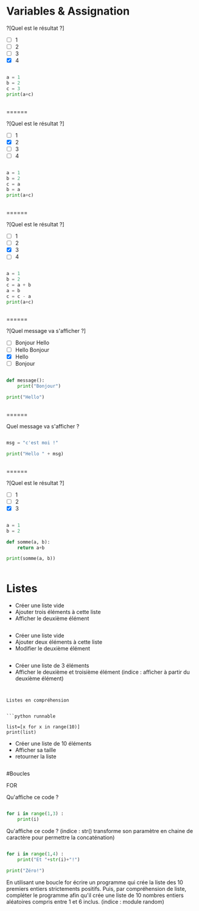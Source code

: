 # Variables & Assignation

?[Quel est le résultat ?]
-[ ] 1
-[ ] 2
-[ ] 3
-[X] 4

```python runnable

a = 1
b = 2
c = 3
print(a+c)
    
```
======

?[Quel est le résultat ?]
-[ ] 1
-[X] 2
-[ ] 3
-[ ] 4

```python runnable

a = 1
b = 2
c = a
b = a
print(a+c)
    
```

======

?[Quel est le résultat ?]
-[ ] 1
-[ ] 2
-[X] 3
-[ ] 4

```python runnable

a = 1
b = 2
c = a + b
a = b
c = c - a
print(a+c)
    
```
======

?[Quel message va s'afficher ?]
-[ ] Bonjour Hello
-[ ] Hello Bonjour
-[X] Hello
-[ ] Bonjour

```python runnable

def message():
    print("Bonjour")
    
print("Hello")
    
```
======

Quel message va s'afficher ?

```python runnable

msg = "c'est moi !"

print("Hello " + msg)
    
```

======

?[Quel est le résultat ?]
-[ ] 1
-[ ] 2
-[X] 3

```python runnable

a = 1
b = 2

def somme(a, b):
    return a+b

print(somme(a, b))
    
```

# Listes

- Créer une liste vide
- Ajouter trois éléments à cette liste
- Afficher le deuxième élément

```python runnable


```

- Créer une liste vide
- Ajouter deux éléments à cette liste
- Modifier le deuxième élément

```python runnable


```

- Créer une liste de 3 éléments
- Afficher le deuxième et troisième élément
(indice : afficher à partir du deuxième élément)

```python runnable

```

```

Listes en compréhension


```python runnable

list=[x for x in range(10)]
print(list)

```

- Créer une liste de 10 éléments
- Afficher sa taille
- retourner la liste


```python runnable


```

#Boucles

FOR

Qu'affiche ce code ?

```python runnable

for i in range(1,3) :
    print(i)

```

Qu'affiche ce code ?
(indice : str() transforme son paramètre en chaine de caractère pour permettre la concaténation)

```python runnable

for i in range(1,4) :
    print("Et "+str(i)+"!")
    
print("Zéro!")

```

En utilisant une boucle for écrire un programme qui crée la liste des 10 premiers entiers strictements positifs.
Puis, par compréhension de liste, compléter le programme afin qu'il crée une liste de 10 nombres entiers aléatoires compris entre 1 et 6 inclus.
(indice : module random)

```python runnable


```


